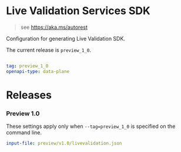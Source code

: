 # Live Validation Services SDK

> see https://aka.ms/autorest

Configuration for generating Live Validation SDK.

The current release is `preview_1_0`.

``` yaml

tag: preview_1_0
openapi-type: data-plane
```
# Releases

### Preview 1.0
These settings apply only when `--tag=preview_1_0` is specified on the command line.

``` yaml $(tag) == 'preview_1_0'
input-file: preview/v1.0/livevalidation.json
```